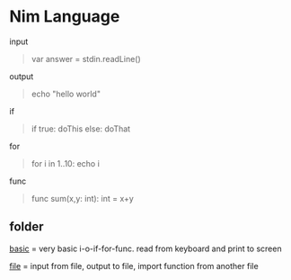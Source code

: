 # Nim Language
input
> var answer = stdin.readLine()

output
> echo "hello world"

if
> if true: doThis else: doThat

for
> for i in 1..10: echo i

func
>func sum(x,y: int): int = x+y


## folder
[basic](./basic) = very basic i-o-if-for-func. read from keyboard and print to screen

[file](./file) = input from file, output to file, import function from another file